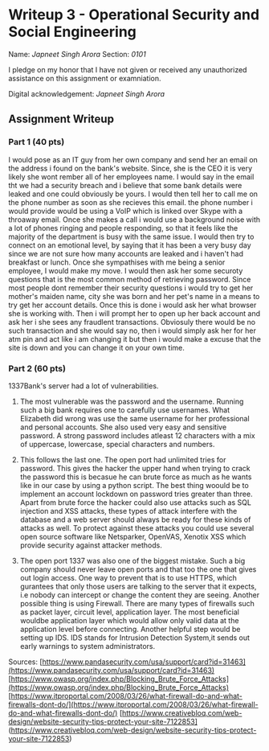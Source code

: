 # Writeup 3 - Operational Security and Social Engineering

Name: *Japneet Singh Arora*
Section: *0101*

I pledge on my honor that I have not given or received any unauthorized assistance on this assignment or examniation.

Digital acknowledgement: *Japneet Singh Arora*

## Assignment Writeup

### Part 1 (40 pts)
I would pose as an IT guy from her own company and send her an email on the address i found on the bank's website. Since, she is the CEO it is very likely she wont rember all of her employees name. I would say in the email tht we had a security breach and i believe that some bank details were leaked and one could obviously be yours. I would then tell her to call me on the phone number as soon as she recieves this email. the phone number i would provide would be using a VoIP which is linked over Skype with a throaway email. Once she makes a call i would use a background noise with a lot of phones ringing and people responding, so that it feels like the majority of the department is busy with the same issue. I would then try to connect on an emotional level, by saying that it has been a very busy day since we are not sure how many accounts are leaked and i haven't had breakfast or lunch. Once she sympathises with me being a senior employee, I would make my move. I would then ask her some securoty questions that is the most common method of retrieving password. Since most people dont remember their security questions i would try to get her mother's maiden name, city she was born and her pet's name in a means to try get her account details. Once this is done i would ask her what browser she is working with. Then i will prompt her to open up her back account and ask her i she sees any fraudlent transactions. Obviosuly there would be no such transaction and she would say no, then i would simply ask her for her atm pin and act like i am changing it but then i would make a excuse that the site is down and you can change it on your own time.

### Part 2 (60 pts)

1337Bank's server had a lot of vulnerabilities. 
1. The most vulnerable was the password and the username. Running such a big bank requires one to carefully use usernames. What Elizabeth did wrong was use the same username for her professional and personal accounts. She also used very easy and sensitive password. A strong password includes atleast 12 characters with a mix of uppercase, lowercase, special characters and numbers. 

2. This follows the last one. The open port had unlimited tries for password. This gives the hacker the upper hand when trying to crack the password this is becasue he can brute force as much as he wants like in our case by using a python script. The best thing woould be to implement an account lockdown on password tries greater than three. Apart from brute force the hacker could also use attacks such as SQL injection and XSS attacks, these types of attack interfere with the database and a web server should always be ready for these kinds of attacks as well. To protect against these attacks you could use several open source software like Netsparker, OpenVAS, Xenotix XSS which provide security against attacker methods.

3. The open port 1337 was also one of the biggest mistake. Such a big company should never leave open ports and that too the one that gives out login access. One way to prevent that is to use HTTPS, which gurantees that only those users are talking to the server that it expects, i.e nobody can intercept or change the content they are seeing.
Another possible thing is using Firewall. There are many types of firewalls such as packet layer, circuit level, application layer. The most beneficial wouldbe application layer which would allow only valid data at the application level before connecting. Another helpful step would be setting up IDS. IDS stands for Intrusion Detection System,it sends out early warnings to system administrators. 

Sources:
[https://www.pandasecurity.com/usa/support/card?id=31463](https://www.pandasecurity.com/usa/support/card?id=31463)
[https://www.owasp.org/index.php/Blocking_Brute_Force_Attacks](https://www.owasp.org/index.php/Blocking_Brute_Force_Attacks)
[https://www.itproportal.com/2008/03/26/what-firewall-do-and-what-firewalls-dont-do/](https://www.itproportal.com/2008/03/26/what-firewall-do-and-what-firewalls-dont-do/)
[https://www.creativebloq.com/web-design/website-security-tips-protect-your-site-7122853]
(https://www.creativebloq.com/web-design/website-security-tips-protect-your-site-7122853)